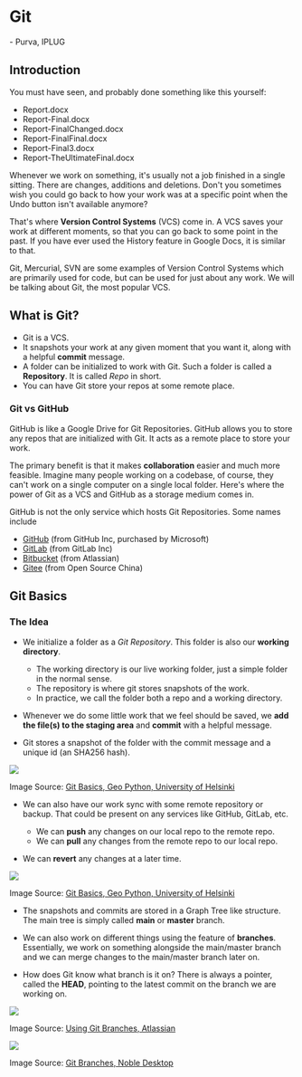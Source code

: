 # Git
\- Purva, IPLUG

## Introduction

You must have seen, and probably done something like this yourself:

- Report.docx
- Report-Final.docx
- Report-FinalChanged.docx
- Report-FinalFinal.docx
- Report-Final3.docx
- Report-TheUltimateFinal.docx

Whenever we work on something, it's usually not a job finished in a single sitting. There are changes, additions and deletions. Don't you sometimes wish you could go back to how your work was at a specific point when the Undo button isn't available anymore?



That's where **Version Control Systems** (VCS) come in. A VCS saves your work at different moments, so that you can go back to some point in the past. If you have ever used the History feature in Google Docs, it is similar to that.



Git, Mercurial, SVN are some examples of Version Control Systems which are primarily used for code, but can be used for just about any work. We will be talking about Git, the most popular VCS.



## What is Git?



- Git is a VCS.
- It snapshots your work at any given moment that you want it, along with a helpful **commit** message.
- A folder can be initialized to work with Git. Such a folder is called a **Repository**. It is called *Repo* in short.
- You can have Git store your repos at some remote place.



### Git vs GitHub



GitHub is like a Google Drive for Git Repositories. GitHub allows you to store any repos that are initialized with Git. It acts as a remote place to store your work.



The primary benefit is that it makes **collaboration** easier and much more feasible. Imagine many people working on a codebase, of course, they can't work on a single computer on a single local folder. Here's where the power of Git as a VCS and GitHub as a storage medium comes in.



GitHub is not the only service which hosts Git Repositories. Some names include

- [GitHub](https://github.com/) (from GitHub Inc, purchased by Microsoft)
- [GitLab](https://about.gitlab.com/) (from GitLab Inc)
- [Bitbucket](https://bitbucket.org/) (from Atlassian)
- [Gitee](https://gitee.com/) (from Open Source China)



## Git Basics



### The Idea



- We initialize a folder as a *Git Repository*. This folder is also our **working directory**. 
  - The working directory is our live working folder, just a simple folder in the normal sense.
  - The repository is where git stores snapshots of the work.
  - In practice, we call the folder both a repo and a working directory.
    
- Whenever we do some little work that we feel should be saved, we **add the file(s) to the staging area** and **commit** with a helpful message.
  
- Git stores a snapshot of the folder with the commit message and a unique id (an SHA256 hash).



![](https://geo-python.github.io/site/_images/Git_illustration.png)



Image Source: [Git Basics, Geo Python, University of Helsinki](https://geo-python.github.io/site/lessons/L2/git-basics.html)



- We can also have our work sync with some remote repository or backup. That could be present on any services like GitHub, GitLab, etc. 
  - We can **push** any changes on our local repo to the remote repo.
  - We can **pull** any changes from the remote repo to our local repo.
    
- We can **revert** any changes at a later time.
  



 

![](https://geo-python.github.io/site/_images/pull-push-illustration.png)



Image Source: [Git Basics, Geo Python, University of Helsinki](https://geo-python.github.io/site/lessons/L2/git-basics.html)





- The snapshots and commits are stored in a Graph Tree like structure. The main tree is simply called **main** or **master** branch.
  
  
- We can also work on different things using the feature of **branches**. Essentially, we work on something alongside the main/master branch and we can merge changes to the main/master branch later on.

- How does Git know what branch is it on? There is always a pointer, called the **HEAD**, pointing to the latest commit on the branch we are working on.



![](https://wac-cdn.atlassian.com/dam/jcr:a905ddfd-973a-452a-a4ae-f1dd65430027/01%20Git%20branch.svg?cdnVersion=233)



Image Source: [Using Git Branches, Atlassian](https://www.atlassian.com/git/tutorials/using-branches)





![](https://www.nobledesktop.com/image/gitresources/git-branches-merge.png)



Image Source: [Git Branches, Noble Desktop](https://www.nobledesktop.com/learn/git/git-branches)

